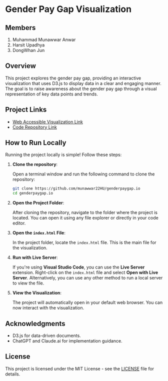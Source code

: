 
# Gender Pay Gap Visualization

## Members
1. Muhammad Munawwar Anwar
2. Harsit Upadhya
3. DongWhan Jun

## Overview

This project explores the gender pay gap, providing an interactive visualization that uses D3.js to display data in a clear and engaging manner. The goal is to raise awareness about the gender pay gap through a visual representation of key data points and trends.


## Project Links

- [Web Accessible Visualization Link](https://munawwar22hu.github.io/genderpaygap.io/)
- [Code Repository Link](https://github.com/munawwar22HU/genderpaygap.io)

## How to Run Locally

Running the project locally is simple! Follow these steps:

1. **Clone the repository**:

   Open a terminal window and run the following command to clone the repository:

   ```bash
   git clone https://github.com/munawwar22HU/genderpaygap.io
   cd genderpaygap.io
   ```

2. **Open the Project Folder**:

   After cloning the repository, navigate to the folder where the project is located. You can open it using any file explorer or directly in your code editor.

3. **Open the `index.html` File**:

   In the project folder, locate the `index.html` file. This is the main file for the visualization.

4. **Run with Live Server**:

   If you're using **Visual Studio Code**, you can use the **Live Server** extension. Right-click on the `index.html` file and select **Open with Live Server**. Alternatively, you can use any other method to run a local server to view the file.

5. **View the Visualization**:

   The project will automatically open in your default web browser. You can now interact with the visualization.


## Acknowledgments

- D3.js for data-driven documents.
- ChatGPT and Claude.ai for implementation guidance.

## License

This project is licensed under the MIT License - see the [LICENSE](LICENSE) file for details.
